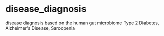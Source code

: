 # disease_diagnosis
disease diagnosis based on the human gut microbiome
Type 2 Diabetes, Alzheimer's Disease, Sarcopenia
